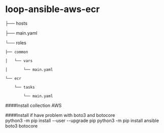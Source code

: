 # loop-ansible-aws-ecr

├── hosts

├── main.yaml

└── roles

    ├── common
    
    │   └── vars
    
    │       └── main.yaml
    
    └── ecr
    
        └── tasks
        
            └── main.yaml
            

####Install collection AWS


####Install if have problem with boto3 and botocore    
python3 -m pip install --user --upgrade pip
python3 -m pip install ansible boto3 botocore
